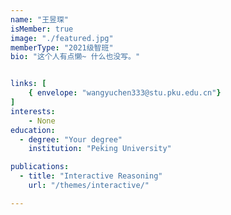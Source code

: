 ```yaml
---
name: "王昱琛"
isMember: true
image: "./featured.jpg"
memberType: "2021级智班"
bio: "这个人有点懒~ 什么也没写。"


links: [
    { envelope: "wangyuchen333@stu.pku.edu.cn"}
]
interests:
    - None
education:
  - degree: "Your degree"
    institution: "Peking University"

publications:
  - title: "Interactive Reasoning"
    url: "/themes/interactive/"

---
```


